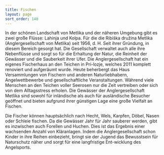 ```yaml
---
title: Fischen
layout: page
sort_order: 140
---
```


In der schönen Landschaft von Metlika und der näheren Umgebung gibt es zwei große Flüsse: Lahinja 
und Kolpa. Für die die Ribiška družina Metlika (Anglergesellschaft von Metlika) seit 1956, d. H. 
Seit ihrer Gründung, in diesem Bereich gesorgt hat. Die Gesellschaft verwaltet auch alle ihre 
Nebenflüsse und sorgt so für die Erhaltung der Natur, die Reinheit der Gewässer und die 
Sauberkeit ihrer Ufer. Die Anglergesellschaft hat ein eigenes Fischerhaus an den Teichen in 
Pri-lozje, welches 2011 komplett renoviert und aufgeräumt wurde. Heute beherbergt das Haus 
Versammlungen von Fischern und anderen Naturliebhabern, Angelwettbewerbe und gesellschaftliche 
Veranstaltungen. Während viele Menschen an den Teichen voller Seerosen nur die Zeit vertreiben oder 
sich von dem Alltagsstress erholen. Die Gewässer der Anglergesellschaft Metlika sind sowohl für 
inländische als auch für ausländische Besucher geöffnet und bieten aufgrund ihrer günstigen Lage 
eine große Vielfalt an Fischen.

Die Fischer können hauptsächlich nach Hecht, Wels, Karpfen, Döbel, 
Nasen oder Schleie fischen. Da die Gewässer Jahr für Jahr sauberer werden, gibt es inzwischen 
auch Forellen und Huchen. Dies ist das Ergebnis einer wachsenden Anzahl von Kläranlagen. Indem 
die Anglergesellschaft schon Kinder in ihre Reihen einbezieht, bringt sie der Jugend das 
Bewusstsein für Naturschutz näher und sorgt für eine langfristige Ent-wicklung des Angelsports.